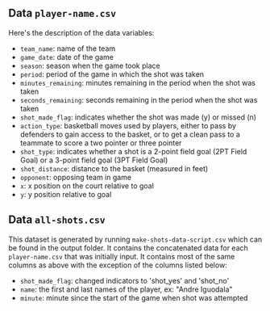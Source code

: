 
## Data `player-name.csv`

Here's the description of the data variables:

- `team_name`: name of the team
- `game_date`: date of the game
- `season`: season when the game took place
- `period`: period of the game in which the shot was taken
- `minutes_remaining`: minutes remaining in the period when the shot was taken
- `seconds_remaining`: seconds remaining in the period when the shot was taken
- `shot_made_flag`: indicates whether the shot was made (y) or missed (n)
- `action_type`: basketball moves used by players, either to pass by defenders to gain access to the basket, or to get a clean pass to a teammate to score a two pointer or three pointer
- `shot_type`: indicates whether a shot is a 2-point field goal (2PT Field Goal) or a 3-point field goal (3PT Field Goal)
- `shot_distance`: distance to the basket (measured in feet)
- `opponent`: opposing team in game
- `x`: x position on the court relative to goal
- `y`: y position relative to goal

## Data `all-shots.csv`

This dataset is generated by running  `make-shots-data-script.csv` which can be found in the output folder. It contains the concatenated data for each `player-name.csv` that was initially input. It contains most of the same columns as above with the exception of the columns listed below:

- `shot_made_flag`: changed indicators to 'shot_yes' and 'shot_no'
- `name`: the first and last names of the player, ex: "Andre Iguodala"
- `minute`: minute since the start of the game when shot was attempted
